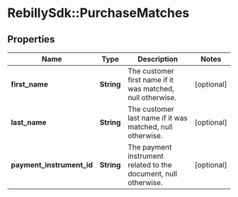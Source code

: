 # RebillySdk::PurchaseMatches

## Properties
Name | Type | Description | Notes
------------ | ------------- | ------------- | -------------
**first_name** | **String** | The customer first name if it was matched, null otherwise. | [optional] 
**last_name** | **String** | The customer last name if it was matched, null otherwise. | [optional] 
**payment_instrument_id** | **String** | The payment instrument related to the document, null otherwise. | [optional] 

